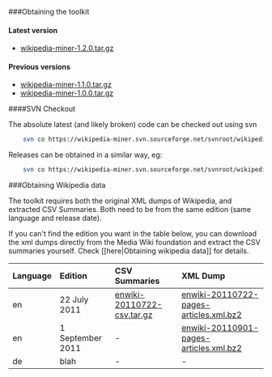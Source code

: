 ###Obtaining the toolkit

#### Latest version

* [wikipedia-miner-1.2.0.tar.gz](http://sourceforge.net/projects/wikipedia-miner/files/wikipedia-miner/wikipedia-miner_1.2/wikipedia-miner-1.2.0.tar.gz/download) 

#### Previous versions

* [wikipedia-miner-1.1.0.tar.gz](http://sourceforge.net/projects/wikipedia-miner/files/wikipedia-miner/wikipedia-miner_1.1/wikipedia-miner_1.1.tar.gz/download)
* [wikipedia-miner-1.0.0.tar.gz](http://sourceforge.net/projects/wikipedia-miner/files/wikipedia-miner/wikipedia-miner_1.0/wikipedia-miner_1.0.tar.gz/download)

####SVN Checkout

The absolute latest (and likely broken) code can be checked out using svn 

```bash
    svn co https://wikipedia-miner.svn.sourceforge.net/svnroot/wikipedia-miner/trunk wikipedia-miner 
```

Releases can be obtained in a similar way, eg:

```bash
    svn co https://wikipedia-miner.svn.sourceforge.net/svnroot/wikipedia-miner/tags/1.2.0 wikipedia-miner 
```


###Obtaining Wikipedia data

The toolkit requires both the original XML dumps of Wikipedia, and extracted CSV Summaries. Both need to be from the same edition (same language and release date). 

If you can't find the edition you want in the table below, you can download the xml dumps directly from the Media Wiki foundation and extract the CSV summaries yourself. Check [[here|Obtaining wikipedia data]] for details. 

| Language | Edition | CSV Summaries  | XML Dump
|:---------|:--------|:---------------|:-----------
| en  | 22 July 2011 | [enwiki-20110722-csv.tar.gz](http://sourceforge.net/projects/wikipedia-miner/files/data/en/enwiki-20110722-csv.tar.gz/download) | [enwiki-20110722-pages-articles.xml.bz2](http://download.wikimedia.org/enwiki/20110722/enwiki-20110722-pages-articles.xml.bz2)
| en  | 1 September 2011 | - | [enwiki-20110901-pages-articles.xml.bz2](http://download.wikimedia.org/enwiki/20110901/enwiki-20110901-pages-articles.xml.bz2)   
| de  | blah | - | - 

